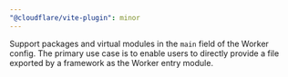```yaml
---
"@cloudflare/vite-plugin": minor
---
```


Support packages and virtual modules in the `main` field of the Worker config. The primary use case is to enable users to directly provide a file exported by a framework as the Worker entry module.
